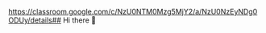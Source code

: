 https://classroom.google.com/c/NzU0NTM0Mzg5MjY2/a/NzU0NzEyNDg0ODUy/details## Hi there 👋

<!--
**je6121/je6121** is a ✨ _special_ ✨ repository because its `README.md` (this file) appears on your GitHub profile.

Here are some ideas to get you started:

- 🔭 I’m currently working on ...
- 🌱 I’m currently learning ...
- 👯 I’m looking to collaborate on ...
- 🤔 I’m looking for help with ...
- 💬 Ask me about ...
- 📫 How to reach me: ...
- 😄 Pronouns: ...
- ⚡ Fun fact: ...
-->
